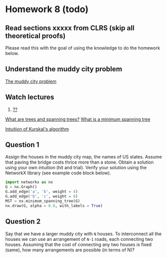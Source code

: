 # Homework 8 (todo)

## Read sections xxxxx from CLRS (skip all theoretical proofs)
Please read this with the goal of using the knowledge to do the homework below.

## Understand the muddy city problem
[The muddy city problem](./muddy_city_problem.md)

## Watch lectures
1. [??](??)

[What are trees and spanning trees?](https://youtu.be/qD6taefu3-Q)
[What is a minimum spanning tree](https://youtu.be/5INWifzqStU)

[Intuition of Kurskal's algorithm](https://youtu.be/AYC1N2QG_VM)



## Question 1
Assign the houses in the muddy city map, the names of US states. Assume that paving the bridge costs thrice more than a stone. Obtain a solution using your own intuition (hit and trial). Verify your solution using the NetworkX library (see example code block below).

```python
import networkx as nx
G = nx.Graph()
G.add_edge('a', 'b', weight = 4)
G.add_edge('b', 'c', weight = 8)
MST = nx.minimum_spanning_tree(G)
nx.draw(G, alpha = 0.8, with_labels = True)
```

## Question 2
Say that we have a larger muddy city with `N` houses. To interconnect all the houses we can use an arrangement of `N-1` roads, each connecting two houses. Assuming that the cost of connecting any two houses is fixed (same), how many arrangements are possible (in terms of N)?
